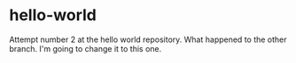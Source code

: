 # hello-world
Attempt number 2 at the hello world repository.
What happened to the other branch. I'm going to change it to this one.
